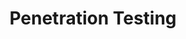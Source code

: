 ---
title: Penetration Testing
weight: 3
url: /penetration-testing/
description: Penetration testing, or pentesting, is a critical cybersecurity practice that simulates real-world attacks to identify vulnerabilities in systems, networks, and applications. Learn how pentesting helps organizations strengthen their security posture and protect against cyber threats.
---